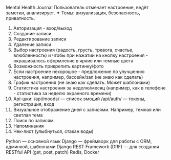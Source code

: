 Mental Health Journal
Пользователь отмечает настроение, ведёт заметки, анализирует.
✦ Темы: визуализация, безопасность, приватность.

1. Авторизация - вход/выход 
2. Создание записи
3. Редактирование записи
4. Удаление записи
5. Выбор настроения (радость, грусть, тревога, счастье, влюбленность) и чтобы при нажатии на кнопку настроения - окрашивалось оформление в яркие или темные цвета
6. Возможность прикрепить картинку/фото
7. Если настроение нехорошое - предложение по улучшению настроения, например, бассейн/зал (не знаю как сделать)
8. График настроения (не знаю как сделать. Может шаблонами)
9. Статистика настроения за неделю/месяц (например, как в телефоне - статистика за неделю экранного времени)
10. Аpi-шки:
/api/moods/ — список эмоций
/api/auth/ — токены, регистрация, вход
11. Визуальное отображение дней с записями. Например, темная или светлая тема
12. Поиск по записям 
13. Напоминания 
14. Чек-лист (улыбнуться, стакан воды)


Python — основной язык
Django — фреймворк для работы с ORM, админкой, шаблонами
Django REST Framework (DRF) — для создания RESTful API (get, post, patch)
Redis, Docker